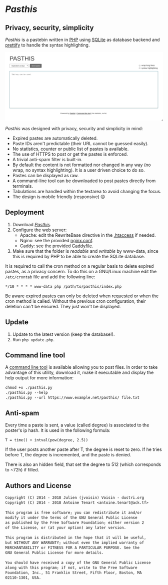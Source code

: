 # _Pasthis_

## Privacy, security, simplicity

_Pasthis_ is a pastebin written in [PHP](https://www.php.net) using
[SQLite](https://sqlite.org/) as database backend and
[prettify](https://code.google.com/p/google-code-prettify/) to handle the syntax
highlighting.

![Pasthis screenshot](resources/screenshot.jpg)

_Pasthis_ was designed with privacy, security and simplicity in mind:

- Expired pastes are automatically deleted.
- Paste IDs aren't predictable (their URL cannot be guessed easily).
- No statistics, counter or public list of pastes is available.
- The use of HTTPS to post or get the pastes is enforced.
- A trivial anti-spam filter is built-in.
- By default the content is not formatted nor changed in any way (no wrap, no
  syntax highlighting). It is a user driven choice to do so.
- Pastes can be displayed as raw.
- A command-line tool can be downloaded to post pastes directly from terminals.
- Tabulations are handled within the textarea to avoid changing the focus.
- The design is mobile friendly (responsive) :blush:

## Deployment

1. Download _[Pasthis](https://github.com/moulecorp/pasthis)_.
2. Configure the web server:
   - Apache: edit the RewriteBase directive in the
     [.htaccess](https://github.com/moulecorp/pasthis/blob/master/resources/.htaccess)
     if needed.
   - Nginx: see the provided
     [nginx.conf](https://github.com/moulecorp/pasthis/blob/master/resources/nginx.conf).
   - Caddy: see the provided
     [Caddyfile](https://github.com/moulecorp/pasthis/blob/master/resources/Caddyfile).
3. Make sure that the folder is _readable_ and _writable_ by www-data, since
   this is required by PHP to be able to create the SQLite database.

It is required to call the cron method on a regular basis to delete expired
pastes, as a privacy concern. To do this on a GNU/Linux machine edit the
`/etc/crontab` file and add the following line:

```
*/10 * * * * www-data php /path/to/pasthis/index.php
```

Be aware expired pastes can only be deleted when requested or when the cron
method is called. Without the previous cron configuration, their deletion can't
be ensured. They just won't be displayed.

## Update

1. Update to the latest version (keep the database!).
2. Run `php update.php`.

## Command line tool

A [command line tool](https://github.com/moulecorp/pasthis/blob/master/pasthis.py)
is available allowing you to post files. In order to take advantage of this
utility, download it, make it executable and display the help output for more
information:

```
chmod +x ./pasthis.py
./pasthis.py --help
./pasthis.py --url https://www.example.net/pasthis/ file.txt
```

## Anti-spam

Every time a paste is sent, a value (called degree) is associated to
the poster's ip hash. It is used in the following formula:

```
T = time() + intval(pow(degree, 2.5))
```

If the user posts another paste after T, the degree is reset to zero.
If he tries before T, the degree is incremented, and the paste is denied.

There is also an hidden field, that set the degree to 512 (which corresponds
to ~72h) if filled.

## Authors and License

```
Copyright (C) 2014 - 2018 Julien (jvoisin) Voisin - dustri.org
Copyright (C) 2014 - 2018 Antoine Tenart <antoine.tenart@ack.tf>

This program is free software; you can redistribute it and/or
modify it under the terms of the GNU General Public License
as published by the Free Software Foundation; either version 2
of the License, or (at your option) any later version.

This program is distributed in the hope that it will be useful,
but WITHOUT ANY WARRANTY; without even the implied warranty of
MERCHANTABILITY or FITNESS FOR A PARTICULAR PURPOSE. See the
GNU General Public License for more details.

You should have received a copy of the GNU General Public License
along with this program; if not, write to the Free Software
Foundation, Inc., 51 Franklin Street, Fifth Floor, Boston, MA
02110-1301, USA.
```
